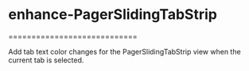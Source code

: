 # enhance-PagerSlidingTabStrip
============================

Add tab text color changes for the PagerSlidingTabStrip view when the current tab is selected.

